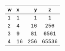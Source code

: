 w | x | y | z
---|:---|---:|:---:
1 | 1 | 1 | 1
2 | 4 | 16 | 256
3 | 9 | 81 | 6561
4 | 16 | 256 | 65536

